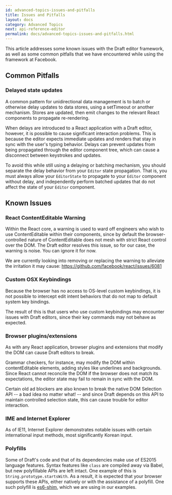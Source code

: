 ```yaml
---
id: advanced-topics-issues-and-pitfalls
title: Issues and Pitfalls
layout: docs
category: Advanced Topics
next: api-reference-editor
permalink: docs/advanced-topics-issues-and-pitfalls.html
---
```


This article addresses some known issues with the Draft editor framework, as
well as some common pitfalls that we have encountered while using the framework
at Facebook.

## Common Pitfalls

### Delayed state updates

A common pattern for unidirectional data management is to batch or otherwise
delay updates to data stores, using a setTimeout or another mechanism. Stores are
updated, then emit changes to the relevant React components to propagate
re-rendering.

When delays are introduced to a React application with a Draft editor, however,
it is possible to cause significant interaction problems. This is because the
editor expects immediate updates and renders that stay in sync with the user's typing
behavior. Delays can prevent updates from being propagated through the editor
component tree, which can cause a disconnect between keystrokes and updates.

To avoid this while still using a delaying or batching mechanism, you should
separate the delay behavior from your `Editor` state propagation. That is,
you must always allow your `EditorState` to propagate to your `Editor`
component without delay, and independently perform batched updates that do
not affect the state of your `Editor` component.

## Known Issues

### React ContentEditable Warning

Within the React core, a warning is used to ward off engineers who wish to
use ContentEditable within their components, since by default the
browser-controlled nature of ContentEditable does not mesh with strict React
control over the DOM. The Draft editor resolves this issue, so for our case,
the warning is noise. You can ignore it for now.

We are currently looking into removing or replacing the warning to alleviate
the irritation it may cause: https://github.com/facebook/react/issues/6081

### Custom OSX Keybindings

Because the browser has no access to OS-level custom keybindings, it is not
possible to intercept edit intent behaviors that do not map to default system
key bindings.

The result of this is that users who use custom keybindings may encounter
issues with Draft editors, since their key commands may not behave as expected.

### Browser plugins/extensions

As with any React application, browser plugins and extensions that modify the
DOM can cause Draft editors to break.

Grammar checkers, for instance, may modify the DOM within contentEditable
elements, adding styles like underlines and backgrounds. Since React cannot
reconcile the DOM if the browser does not match its expectations,
the editor state may fail to remain in sync with the DOM.

Certain old ad blockers are also known to break the native DOM Selection
API -- a bad idea no matter what! -- and since Draft depends on this API to
maintain controlled selection state, this can cause trouble for editor
interaction.

### IME and Internet Explorer

As of IE11, Internet Explorer demonstrates notable issues with certain international
input methods, most significantly Korean input.

### Polyfills

Some of Draft's code and that of its dependencies make use of ES2015 language features. Syntax features like `class` are compiled away via Babel, but new polyfillable APIs are left intact. One example of this is `String.prototype.startsWith`. As a result, it is expected that your browser supports these APIs, either natively or with the assistance of a polyfill. One such polyfill is [es6-shim](https://github.com/es-shims/es6-shim), which we are using in our examples.
